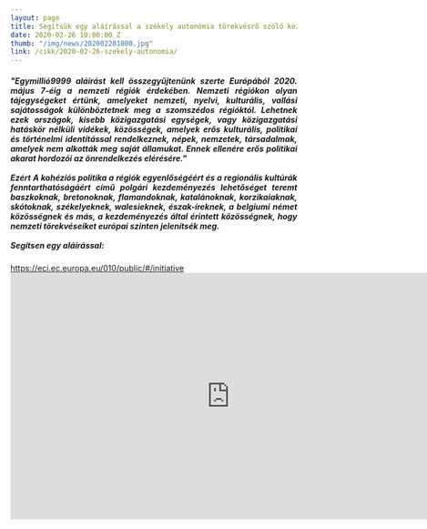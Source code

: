 ```yaml
---
layout: page
title: Segítsük egy aláírással a székely autonómia törekvésrő szóló kezdeményezést!
date: 2020-02-26 10:00:00 Z
thumb: "/img/news/202002281000.jpg"
link: /cikk/2020-02-26-szekely-autonomia/
---
```

<h5 style="text-align: justify;">"Egymillió9999 aláírást kell összegyűjtenünk szerte Európából 2020. május 7-éig a nemzeti régiók érdekében. Nemzeti régiókon olyan tájegységeket értünk, amelyeket nemzeti, nyelvi, kulturális, vallási sajátosságok különböztetnek meg a szomszédos régióktól. Lehetnek ezek országok, kisebb közigazgatási egységek, vagy közigazgatási hatáskör nélküli vidékek, közösségek, amelyek erős kulturális, politikai és történelmi identitással rendelkeznek, népek, nemzetek, társadalmak, amelyek nem alkották meg saját államukat. Ennek ellenére erős politikai akarat hordozói az önrendelkezés elérésére."
<br />
<br />
Ezért A kohéziós politika a régiók egyenlőségéért és a regionális kultúrák fenntarthatóságáért című polgári kezdeményezés lehetőséget teremt baszkoknak, bretonoknak, flamandoknak, katalánoknak, korzikaiaknak, skótoknak, székelyeknek, walesieknek, észak-íreknek, a belgiumi német közösségnek és más, a kezdeményezés által érintett közösségnek, hogy nemzeti törekvéseiket európai szinten jelenítsék meg.
<br />
<br />
Segítsen egy aláírással:
<br />
</h5>
<a href="https://eci.ec.europa.eu/010/public/#/initiative">https://eci.ec.europa.eu/010/public/#/initiative</a>
<br />
<iframe width="770" height="433" src="https://www.youtube.com/embed/TNfK-a9Rtlk" frameborder="0" allowfullscreen></iframe>

